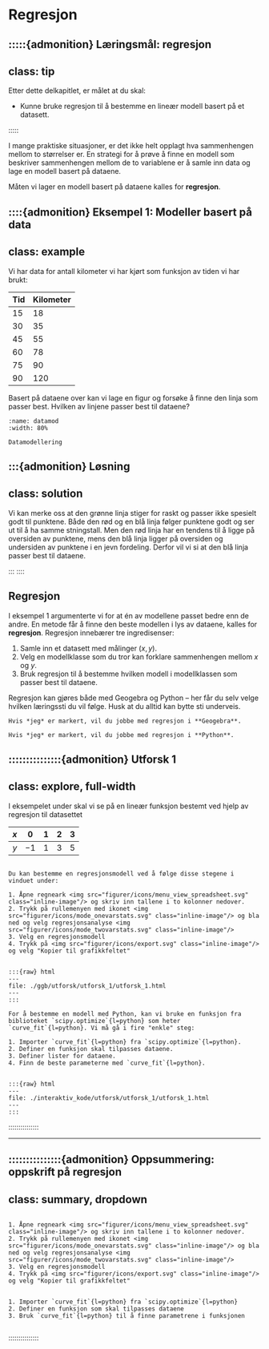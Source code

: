 # Regresjon 

:::::{admonition} Læringsmål: regresjon
---
class: tip
---
Etter dette delkapitlet, er målet at du skal:
* Kunne bruke regresjon til å bestemme en lineær modell basert på et datasett.

:::::

I mange praktiske situasjoner, er det ikke helt opplagt hva sammenhengen mellom to størrelser er. En strategi for å prøve å finne en modell som beskriver sammenhengen mellom de to variablene er å samle inn data og lage en modell basert på dataene. 

Måten vi lager en modell basert på dataene kalles for **regresjon**.

::::{admonition} Eksempel 1: Modeller basert på data
---
class: example
---

Vi har data for antall kilometer vi har kjørt som funksjon av tiden vi har brukt:

| Tid | Kilometer |
| --- | --- |
| 15 | 18 |
| 30 | 35 | 
| 45 | 55 |
| 60 | 78 | 
| 75 | 90 |
| 90 | 120 |

Basert på dataene over kan vi lage en figur og forsøke å finne den linja som passer best. Hvilken av linjene passer best til dataene? 

```{figure} ../figurer/datamodellering.svg
:name: datamod
:width: 80%

Datamodellering 
```

:::{admonition} Løsning
---
class: solution
---
Vi kan merke oss at den grønne linja stiger for raskt og passer ikke spesielt godt til punktene. Både den rød og en blå linja følger punktene godt og ser ut til å ha samme stningstall. 
Men den rød linja har en tendens til å ligge på oversiden av punktene, mens den blå linja ligger på oversiden og undersiden av punktene i en jevn fordeling. Derfor vil vi si at den blå linja passer best til dataene.

:::
::::


## Regresjon
I eksempel 1 argumenterte vi for at én av modellene passet bedre enn de andre. En metode får å finne den beste modellen i lys av dataene, kalles for **regresjon**. Regresjon innebærer tre ingredisenser:
1. Samle inn et datasett med målinger $(x, y)$.
2. Velg en modellklasse som du tror kan forklare sammenhengen mellom $x$ og $y$. 
3. Bruk regresjon til å bestemme hvilken modell i modellklassen som passer best til dataene.

Regresjon kan gjøres både med Geogebra og Python – her får du selv velge hvilken læringssti du vil følge. Husk at du alltid kan bytte sti underveis.


````{tab} Geogebra
Hvis *jeg* er markert, vil du jobbe med regresjon i **Geogebra**.
````

````{tab} Python
Hvis *jeg* er markert, vil du jobbe med regresjon i **Python**.
````




:::::::::::::::{admonition} Utforsk 1
---
class: explore, full-width
---

I eksempelet under skal vi se på en lineær funksjon bestemt ved hjelp av regresjon til datasettet

| $x$ | $0$ | $1$ | $2$ | $3$ |
| :---: | :---: | :---: | :---: | :---: |
| $y$ | $-1$ | $1$ | $3$ | $5$ |

````{tab} Geogebra

Du kan bestemme en regresjonsmodell ved å følge disse stegene i vinduet under:

1. Åpne regneark <img src="figurer/icons/menu_view_spreadsheet.svg" class="inline-image"/> og skriv inn tallene i to kolonner nedover. 
2. Trykk på rullemenyen med ikonet <img src="figurer/icons/mode_onevarstats.svg" class="inline-image"/> og bla ned og velg regresjonsanalyse <img src="figurer/icons/mode_twovarstats.svg" class="inline-image"/> 
3. Velg en regresjonsmodell
4. Trykk på <img src="figurer/icons/export.svg" class="inline-image"/> og velg "Kopier til grafikkfeltet"


:::{raw} html
---
file: ./ggb/utforsk/utforsk_1/utforsk_1.html
---
:::

````

````{tab} Python
For å bestemme en modell med Python, kan vi bruke en funksjon fra biblioteket `scipy.optimize`{l=python} som heter `curve_fit`{l=python}. Vi må gå i fire "enkle" steg:

1. Importer `curve_fit`{l=python} fra `scipy.optimize`{l=python}.
2. Definer en funksjon skal tilpasses dataene.
3. Definer lister for dataene.
4. Finn de beste parameterne med `curve_fit`{l=python}. 


:::{raw} html
---
file: ./interaktiv_kode/utforsk/utforsk_1/utforsk_1.html
---
:::

````

:::::::::::::::

---

:::::::::::::::{admonition} Oppsummering: oppskrift på regresjon
---
class: summary, dropdown
---


````{tab} Geogebra

1. Åpne regneark <img src="figurer/icons/menu_view_spreadsheet.svg" class="inline-image"/> og skriv inn tallene i to kolonner nedover. 
2. Trykk på rullemenyen med ikonet <img src="figurer/icons/mode_onevarstats.svg" class="inline-image"/> og bla ned og velg regresjonsanalyse <img src="figurer/icons/mode_twovarstats.svg" class="inline-image"/> 
3. Velg en regresjonsmodell
4. Trykk på <img src="figurer/icons/export.svg" class="inline-image"/> og velg "Kopier til grafikkfeltet"

````


````{tab} Python

1. Importer `curve_fit`{l=python} fra `scipy.optimize`{l=python}
2. Definer en funksjon som skal tilpasses dataene
3. Bruk `curve_fit`{l=python} til å finne parametrene i funksjonen


````

:::::::::::::::


<!-- 
## Hvor god er modellen?
En viktig del av matematisk modellering handler om å vurdere hvor god modellen er. For å gjøre det, må vi vurdere modellen vår opp mot situasjonen vi forsøkte å modellere. Vi kan for eksempel vurdere: 
* Kan den matematiske funksjonen vi har valgt (lineær funksjon) virkelig beskrive situasjonen?
* For hvilken definisjonsmengde er modellen vår en god modell?
* Når har vi grunn til å anta at modellen vår ikke er gyldig?

::::{admonition} Eksempel 2: Gyldighetsområdet til en modell
---
class: example
---
Modellen under beskriver folketallet i bygda Oppvik. Vurder gyldighetsområdet til modellen. 

[Trenger hjelp til å lage en figur med datapunkter og en lineær funksjon, og der modellen strekker seg langt utover punktene i både positiv og negativ retning. La gjerne datapunktene øke eksponensielt, slik at de siste punktene passer dårligere]

:::{admonition} Løsning
---
class: solution
---
Vi ser fra modellen at ser ut til å være en nokså god beskrivelse av utviklingen av folketallet. Men modellen kan neppe brukes til å beskrive folketallet før datatellingen starter. Når det har gått lang tid, er det også grunn til å ikke stole på modellen. 

Vi ser også at de siste punktene passer dårligere med modellen enn de første. Ser vi nøye på modellen, kan det se ut til at økningen ikke er lineær, men øker raskere og raskere. Vi skal se nærmere på slike modeller senere i matematikk 1T. 

:::
:::: -->